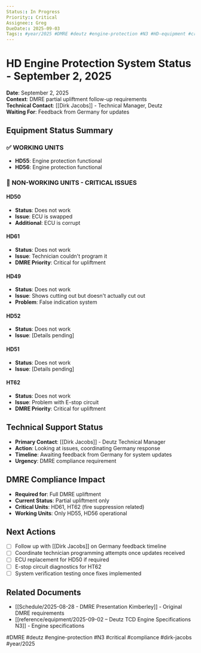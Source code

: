 ```yaml
---
Status:: In Progress
Priority:: Critical
Assignee:: Greg
DueDate:: 2025-09-03
Tags:: #year/2025 #DMRE #deutz #engine-protection #N3 #HD-equipment #critical
---
```


# HD Engine Protection System Status - September 2, 2025

**Date**: September 2, 2025  
**Context**: DMRE partial upliftment follow-up requirements  
**Technical Contact**: [[Dirk Jacobs]] - Technical Manager, Deutz  
**Waiting For**: Feedback from Germany for updates  

## Equipment Status Summary

### ✅ **WORKING UNITS**
- **HD55**: Engine protection functional
- **HD56**: Engine protection functional

### 🔴 **NON-WORKING UNITS - CRITICAL ISSUES**

#### **HD50**
- **Status**: Does not work
- **Issue**: ECU is swapped
- **Additional**: ECU is corrupt

#### **HD61** 
- **Status**: Does not work  
- **Issue**: Technician couldn't program it
- **DMRE Priority**: Critical for upliftment

#### **HD49**
- **Status**: Does not work
- **Issue**: Shows cutting out but doesn't actually cut out
- **Problem**: False indication system

#### **HD52**
- **Status**: Does not work
- **Issue**: [Details pending]

#### **HD51**  
- **Status**: Does not work
- **Issue**: [Details pending]

#### **HT62**
- **Status**: Does not work
- **Issue**: Problem with E-stop circuit
- **DMRE Priority**: Critical for upliftment

## Technical Support Status
- **Primary Contact**: [[Dirk Jacobs]] - Deutz Technical Manager
- **Action**: Looking at issues, coordinating Germany response
- **Timeline**: Awaiting feedback from Germany for system updates
- **Urgency**: DMRE compliance requirement

## DMRE Compliance Impact
- **Required for**: Full DMRE upliftment
- **Current Status**: Partial upliftment only
- **Critical Units**: HD61, HT62 (fire suppression related)
- **Working Units**: Only HD55, HD56 operational

## Next Actions
- [ ] Follow up with [[Dirk Jacobs]] on Germany feedback timeline
- [ ] Coordinate technician programming attempts once updates received
- [ ] ECU replacement for HD50 if required
- [ ] E-stop circuit diagnostics for HT62
- [ ] System verification testing once fixes implemented

## Related Documents
- [[Schedule/2025-08-28 - DMRE Presentation Kimberley]] - Original DMRE requirements
- [[reference/equipment/2025-09-02 – Deutz TCD Engine Specifications N3]] - Engine specifications

#DMRE #deutz #engine-protection #N3 #critical #compliance #dirk-jacobs #year/2025